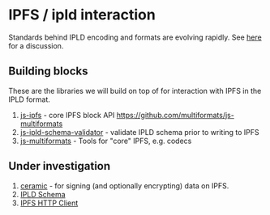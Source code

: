 # IPFS / ipld interaction

Standards behind IPLD encoding and formats are evolving rapidly.  See [here](https://github.com/ipld/js-ipld/issues/295#issuecomment-785868280) for a discussion.

## Building blocks

These are the libraries we will build on top of for interaction with IPFS in the IPLD format.

1. [js-ipfs](https://github.com/ipfs/js-ipfs/blob/e25091ca90e99e22a56bcb40d8e415d22f5a13c4/docs/core-api/BLOCK.md) - core IPFS block API https://github.com/multiformats/js-multiformats
2. [js-ipld-schema-validator](https://github.com/rvagg/js-ipld-schema-validator) - validate IPLD schema prior to writing to IPFS
3. [js-multiformats](https://github.com/multiformats/js-multiformats) - Tools for "core" IPFS, e.g. codecs

## Under investigation

1. [ceramic](https://blog.ceramic.network/how-to-store-signed-and-encrypted-data-on-ipfs/) - for signing (and optionally encrypting) data on IPFS.
2. [IPLD Schema](https://github.com/ipld/js-ipld-schema)
3. [IPFS HTTP Client](https://github.com/ipfs/js-ipfs/tree/master/packages/ipfs-http-client)